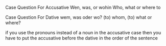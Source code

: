 Case Question For Accusative
Wen, was, or wohin
Who, what or where to

Case Question For Dative
wem, was oder wo?
(to) whom, (to) what or where?

if you use the pronouns instead of a noun in the accusative case then you have to put the accusative before the dative in the order of the sentence